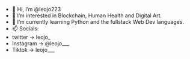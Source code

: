- 👋 Hi, I’m @leojo223
- 👀 I’m interested in Blockchain, Human Health and Digital Art.
- 🌱 I’m currently learning Python and the fullstack Web Dev languages.
- 📫 Socials:
- twitter -> leojo_
- Instagram -> @leojo___
- Tiktok -> leojo___

<!---
leojo223/leojo223 is a ✨ special ✨ repository because its `README.md` (this file) appears on your GitHub profile.
You can click the Preview link to take a look at your changes.
--->
